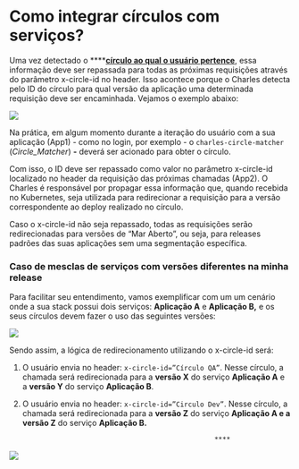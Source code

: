 # Como integrar círculos com serviços?

Uma vez detectado o ****[**círculo ao qual o usuário pertence**](https://app.gitbook.com/@zup-products/s/charles/v/v1.6/circulos/como-identificar-os-circulos), essa informação deve ser repassada para todas as próximas requisições através do parâmetro x-circle-id no header. Isso acontece porque o Charles detecta pelo ID do círculo para qual versão da aplicação uma determinada requisição deve ser encaminhada. Vejamos o exemplo abaixo:

![](https://lh4.googleusercontent.com/Loz2rqbAeLX8DbdzQgZuhpNapQ8LrBT1OQhDm76LRX31VOuASMQOn-hdBQ4GTHhv9Hwcm3aoO_44_mUjtFqy7CFy5hPsWNu8-yNMI5M9Vbtv7fpFt_6kZVpwgXWI1fDGDvT1Jz-A)

Na prática, em algum momento durante a iteração do usuário com a sua aplicação \(App1\) - como no login, por exemplo - o `charles-circle-matcher` \(_Circle\_Matcher_\) **-** deverá ser acionado para obter o círculo. 

Com isso, o ID deve ser repassado como valor no parâmetro x-circle-id localizado no header da requisição das próximas chamadas \(App2\). O Charles é responsável por propagar essa informação que, quando recebida no Kubernetes, seja utilizada para redirecionar a requisição para a versão correspondente ao deploy realizado no círculo. 

Caso o x-circle-id não seja repassado, todas as requisições serão redirecionadas para versões de “Mar Aberto”, ou seja, para releases padrões das suas aplicações sem uma segmentação específica.  


### **Caso de  mesclas de serviços com versões diferentes na minha release**

Para facilitar seu entendimento, vamos exemplificar com um um cenário onde a sua stack possui dois serviços: **Aplicação A** e **Aplicação B,** e os seus círculos devem fazer o uso das seguintes versões:

![](https://lh6.googleusercontent.com/PjntFPxklkheXaxENj4gPR4exVyRS7Y3vs8C7Ir5Pz8SV_mNeq5TBXUdmY75Fwlekm2lgLgm5jgoAoFCeuVXxaabUBWpuVVgNssHCpuhHu8Ky9RicGT6XANcmEYdrgLtPby5DhRG)

Sendo assim, a lógica de redirecionamento utilizando o x-circle-id será: 

1. O usuário envia no header: `x-circle-id=”Círculo QA”`. Nesse círculo, a chamada será redirecionada para a **versão X** do serviço **Aplicação A** e a **versão Y** do serviço **Aplicação B**. 
2. O usuário envia no header: `x-circle-id=”Circulo Dev”`. Nesse círculo, a chamada será redirecionada para a **versão Z** do serviço **Aplicação A e a versão Z** do serviço **Aplicação B.**

                                                       ****

![](https://lh4.googleusercontent.com/mt1IFhRcmDlL6g_lWSXmP4u93sowFc2VMMpcGz5sGUH9z8mRzvmzZwn4ZYu8LsbOHN5lzRf_ByiXaKnKjil_C4kWUKwrKfRD6ACd_9bvGwPCT48ff7uH2cULkR-JHq0IXT01ir5B)

